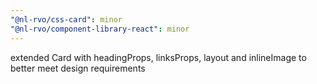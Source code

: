 ```yaml
---
"@nl-rvo/css-card": minor
"@nl-rvo/component-library-react": minor
---
```


extended Card with headingProps, linksProps, layout and inlineImage to better meet design requirements
